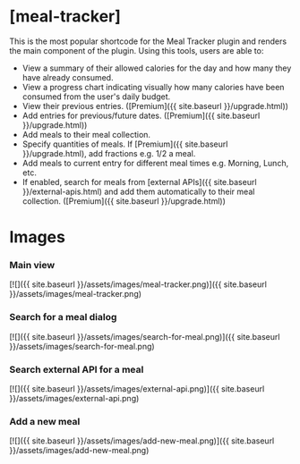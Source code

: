 # [meal-tracker] 
This is the most popular shortcode for the Meal Tracker plugin and renders the main component of the plugin. Using this tools, users are able to:

* View a summary of their allowed calories for the day and how many they have already consumed.
* View a progress chart indicating visually how many calories have been consumed from the user's daily budget.
* View their previous entries. ([Premium]({{ site.baseurl }}/upgrade.html))
* Add entries for previous/future dates. ([Premium]({{ site.baseurl }}/upgrade.html))
* Add meals to their meal collection.
* Specify quantities of meals. If [Premium]({{ site.baseurl }}/upgrade.html), add fractions e.g. 1/2 a meal.
* Add meals to current entry for different meal times e.g. Morning, Lunch, etc.
* If enabled, search for meals from [external APIs]({{ site.baseurl }}/external-apis.html) and add them automatically to their meal collection. ([Premium]({{ site.baseurl }}/upgrade.html))

# Images

### Main view
    
[![]({{ site.baseurl }}/assets/images/meal-tracker.png)]({{ site.baseurl }}/assets/images/meal-tracker.png)   

### Search for a meal dialog
    
[![]({{ site.baseurl }}/assets/images/search-for-meal.png)]({{ site.baseurl }}/assets/images/search-for-meal.png)   

### Search external API for a meal
    
[![]({{ site.baseurl }}/assets/images/external-api.png)]({{ site.baseurl }}/assets/images/external-api.png)   

### Add a new meal
    
[![]({{ site.baseurl }}/assets/images/add-new-meal.png)]({{ site.baseurl }}/assets/images/add-new-meal.png)  